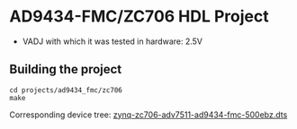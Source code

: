 <!-- no_build_example, no_no_os -->

# AD9434-FMC/ZC706 HDL Project

- VADJ with which it was tested in hardware: 2.5V

## Building the project

```
cd projects/ad9434_fmc/zc706
make
```

Corresponding device tree: [zynq-zc706-adv7511-ad9434-fmc-500ebz.dts](https://github.com/analogdevicesinc/linux/arch/arm/boot/dts/xilinx/zynq-zc706-adv7511-ad9434-fmc-500ebz.dts)
